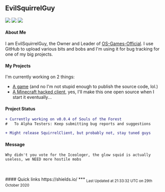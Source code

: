 ## EvilSquirrelGuy
<img src="https://komarev.com/ghpvc/?username=evilsquirrelguy&color=350255"> <img src="https://img.shields.io/github/last-commit/evilsquirrelguy/evilsquirrelguy.svg"> <img src="https://img.shields.io/badge/projects-2-orange">

#### About Me
I am EvilSquirrelGuy, the Owner and Leader of [OS-Games-Official](https://www.github.com/OS-Games-Official/). I use GitHub to upload various bits and bobs and I'm using it for bug tracking for one of my big projects.
 
#### My Projects
I'm currently working on 2 things:
- [A game](https://www.github.com/OS-Games-Official/SoulsOfTheForest) (and no I'm not stupid enough to publish the source code, lol.)
- [A Minecraft hacked client](https://www.github.com/EvilSquirrelGuy/SquirrelClient), yes, I'll make this one open source when I start it eventually...

#### Project Status
```diff
+ Currently working on v0.0.4 of Souls of the Forest
#   To Alpha Testers: Keep submitting bug reports and suggestions

+ Might release SquirrelClient, but probably not, stay tuned guys
```

#### Message
```
Why didn't you vote for the Iceologer, the glow squid is actually useless, we NEED more hostile mobs
```
<br>
<br>
#### Quick links
https://shields.io/
***
<sub>Last Updated at 21:33:32 UTC on 29th October 2020</sub>
